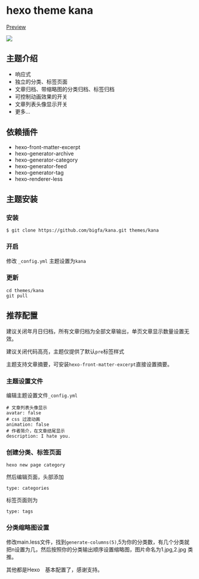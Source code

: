 # hexo theme kana

[Preview](https://bigfa.github.io/kana/)

![](https://static.fatesinger.com/2016/02/279jbc6dqz8xhrn6.png)

## 主题介绍
+ 响应式
+ 独立的分类、标签页面
+ 文章归档、带缩略图的分类归档、标签归档
+ 可控制动画效果的开关
+ 文章列表头像显示开关
+ 更多...

## 依赖插件
+ hexo-front-matter-excerpt
+ hexo-generator-archive
+ hexo-generator-category
+ hexo-generator-feed
+ hexo-generator-tag
+ hexo-renderer-less

## 主题安装

### 安装

```
$ git clone https://github.com/bigfa/kana.git themes/kana

```

### 开启

修改 `_config.yml` 主题设置为`kana`

### 更新

```
cd themes/kana
git pull

```

## 推荐配置

建议关闭年月日归档，所有文章归档为全部文章输出，单页文章显示数量设置无效。

建议关闭代码高亮，主题仅提供了默认`pre`标签样式

主题支持文章摘要，可安装`hexo-front-matter-excerpt`直接设置摘要。

### 主题设置文件

编辑主题设置文件`_config.yml`

```
# 文章列表头像显示
avatar: false
# css 过渡动画
animation: false
# 作者简介，在文章结尾显示
description: I hate you.
```

### 创建分类、标签页面

```
hexo new page category
```

然后编辑页面，头部添加

```
type: categories
```
标签页面则为

```
type: tags
```

### 分类缩略图设置

修改main.less文件，找到`generate-columns(5)`,5为你的分类数，有几个分类就把n设置为几，然后按照你的分类输出顺序设置缩略图，图片命名为1.jpg,2.jpg 类推。

其他都是Hexo　基本配置了，感谢支持。